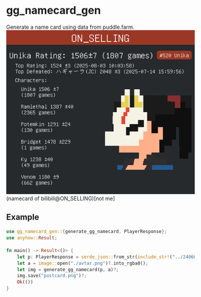 # gg_namecard_gen

Generate a name card using data from puddle.farm.
![example](/postcard.png)
(namecard of bilibili@ON_SELLING)[not me]
## Example

```rust
use gg_namecard_gen::{generate_gg_namecard, PlayerResponse};
use anyhow::Result;

fn main() -> Result<()> {
    let p: PlayerResponse = serde_json::from_str(include_str!("../240608152606560723.json"))?;
    let a = image::open("./avtar.png")?.into_rgba8();
    let img = generate_gg_namecard(p, a)?;
    img.save("postcard.png")?;
    Ok(())
}
```
